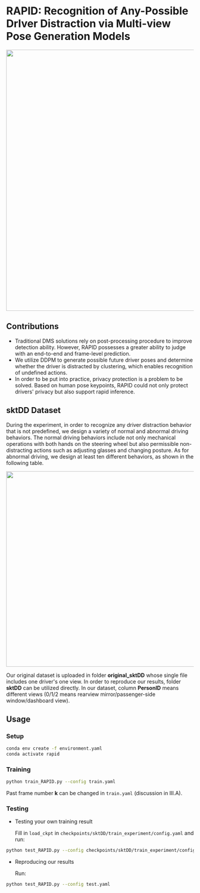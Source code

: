 # RAPID: Recognition of Any-Possible DrIver Distraction via Multi-view Pose Generation Models

<p align="center">
  <img src="https://github.com/user-attachments/assets/4eb99116-44dc-4c2c-89af-38660736708e" width="700"/>
</p>

## Contributions
- Traditional DMS solutions rely on post-processing procedure to improve detection ability. However, RAPID possesses a greater ability to judge with an end-to-end and frame-level prediction.
- We utilize DDPM to generate possible future driver poses and determine whether the driver is distracted by clustering, which enables recognition of undefined actions.
- In order to be put into practice, privacy protection is a problem to be solved. Based on human pose keypoints, RAPID could not only protect drivers' privacy but also support rapid inference.

## sktDD Dataset
During the experiment, in order to recognize any driver distraction behavior that is not predefined, we design a variety of normal and abnormal driving behaviors. The normal driving behaviors include not only mechanical operations with both hands on the steering wheel but also permissible non-distracting actions such as adjusting glasses and changing posture. As for abnormal driving, we design at least ten different behaviors, as shown in the following table.

<p align="center">
  <img src="https://github.com/user-attachments/assets/fcd6338d-ebc4-49ea-81ca-2b2603703bb9" width="524"/>
</p>



Our original dataset is uploaded in folder **original_sktDD** whose single file includes one driver's one view. In order to reproduce our results, folder **sktDD** can be utilized directly. In our dataset, column **PersonID** means different views (0/1/2 means rearview mirror/passenger-side window/dashboard view). 


## Usage 
### Setup

```bash
conda env create -f environment.yaml
conda activate rapid
```
### Training
```bash
python train_RAPID.py --config train.yaml
```
Past frame number **k** can be changed in `train.yaml` (discussion in III.A).
### Testing
- Testing your own training result 

  Fill in `load_ckpt` in `checkpoints/sktDD/train_experiment/config.yaml` and run:
```bash
python test_RAPID.py --config checkpoints/sktDD/train_experiment/config.yaml
```

- Reproducing our results 

  Run:
```bash
python test_RAPID.py --config test.yaml
```


